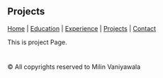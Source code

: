 ## Projects

[Home](index.markdown) | [Education](education.markdown) | [Experience](experience.markdown) | [Projects](project.markdown) | [Contact](contact.markdown)

This is project Page.

#

:copyright: All copyrights reserved to Milin Vaniyawala
